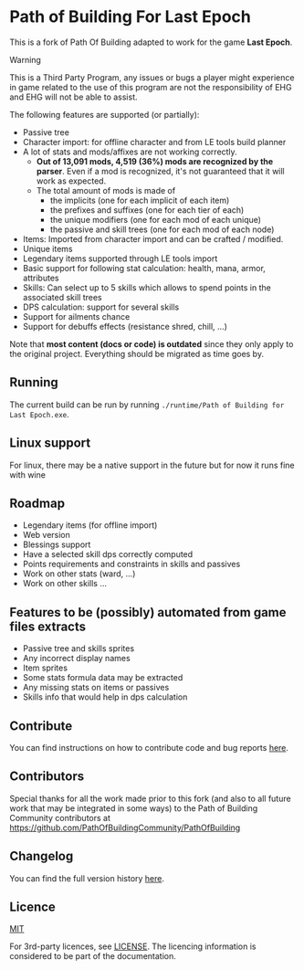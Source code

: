 # Path of Building For Last Epoch

This is a fork of Path Of Building adapted to work for the game **Last Epoch**.

> [!WARNING]
> This is a Third Party Program, any issues or bugs a player might experience in game related to the use of this program
> are not the responsibility of EHG and EHG will not be able to assist.

The following features are supported (or partially):
* Passive tree
* Character import: for offline character and from LE tools build planner
* A lot of stats and mods/affixes are not working correctly.
  * **Out of 13,091 mods, 4,519 (36%) mods are recognized by the parser**. Even if a mod is recognized, it's not guaranteed that it will work as expected.
  * The total amount of mods is made of 
    * the implicits (one for each implicit of each item)
    * the prefixes and suffixes (one for each tier of each)
    * the unique modifiers (one for each mod of each unique)
    * the passive and skill trees (one for each mod of each node)
* Items: Imported from character import and can be crafted / modified.
* Unique items
* Legendary items supported through LE tools import
* Basic support for following stat calculation: health, mana, armor, attributes
* Skills: Can select up to 5 skills which allows to spend points in the associated skill trees
* DPS calculation: support for several skills
* Support for ailments chance
* Support for debuffs effects (resistance shred, chill, ...)

Note that **most content (docs or code) is outdated** since they only apply to the original project. Everything should be migrated as time goes by.

## Running
The current build can be run by running `./runtime/Path of Building for Last Epoch.exe`. 

## Linux support
For linux, there may be a native support in the future but for now it runs fine with wine

## Roadmap
* Legendary items (for offline import)
* Web version
* Blessings support
* Have a selected skill dps correctly computed
* Points requirements and constraints in skills and passives
* Work on other stats (ward, ...)
* Work on other skills ...

## Features to be (possibly) automated from game files extracts
* Passive tree and skills sprites
* Any incorrect display names
* Item sprites
* Some stats formula data may be extracted
* Any missing stats on items or passives
* Skills info that would help in dps calculation

## Contribute
You can find instructions on how to contribute code and bug reports [here](CONTRIBUTING.md).

## Contributors
Special thanks for all the work made prior to this fork (and also to all future work that may be integrated in some ways) to the Path of Building Community contributors at https://github.com/PathOfBuildingCommunity/PathOfBuilding

## Changelog
You can find the full version history [here](CHANGELOG.md).

## Licence

[MIT](https://opensource.org/licenses/MIT)

For 3rd-party licences, see [LICENSE](LICENSE.md).
The licencing information is considered to be part of the documentation.
